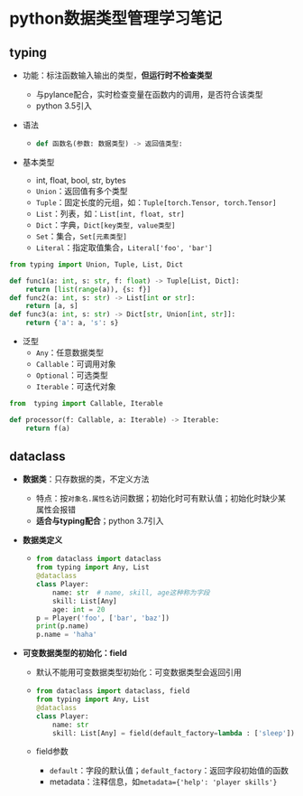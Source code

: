 # python数据类型管理学习笔记

## typing

- 功能：标注函数输入输出的类型，**但运行时不检查类型**

  - 与pylance配合，实时检查变量在函数内的调用，是否符合该类型
  - python 3.5引入

- 语法

  - ```python
    def 函数名(参数: 数据类型) -> 返回值类型:
    ```

- 基本类型

  - int, float, bool, str, bytes
  - `Union`：返回值有多个类型
  - `Tuple`：固定长度的元组，如：`Tuple[torch.Tensor, torch.Tensor]`
  - `List`：列表，如：`List[int, float, str]`
  - `Dict`：字典，`Dict[key类型, value类型]`
  - `Set`：集合，`Set[元素类型]`
  - `Literal`：指定取值集合，`Literal['foo', 'bar']`

```python
from typing import Union, Tuple, List, Dict

def func1(a: int, s: str, f: float) -> Tuple[List, Dict]:
	return [list(range(a)), {s: f}]
def func2(a: int, s: str) -> List[int or str]:
	return [a, s]
def func3(a: int, s: str) -> Dict[str, Union[int, str]]:
    return {'a': a, 's': s}
```

- 泛型
  - `Any`：任意数据类型
  - `Callable`：可调用对象
  - `Optional`：可选类型
  - `Iterable`：可迭代对象

```python
from  typing import Callable, Iterable

def processor(f: Callable, a: Iterable) -> Iterable:
    return f(a)
```

## dataclass

- **数据类**：只存数据的类，不定义方法
  - 特点：按`对象名.属性名`访问数据；初始化时可有默认值；初始化时缺少某属性会报错
  - **适合与typing配合**；python 3.7引入
  
- **数据类定义**

  - ```python
    from dataclass import dataclass
    from typing import Any, List
    @dataclass
    class Player:
        name: str  # name, skill, age这种称为字段
        skill: List[Any]
        age: int = 20
    p = Player('foo', ['bar', 'baz'])
    print(p.name)
    p.name = 'haha'
    ```

- **可变数据类型的初始化：field**

  - 默认不能用可变数据类型初始化：可变数据类型会返回引用

  - ```python
    from dataclass import dataclass, field
    from typing import Any, List
    @dataclass
    class Player:
        name: str
        skill: List[Any] = field(default_factory=lambda : ['sleep'])
    ```

  - field参数

    - `default`：字段的默认值；`default_factory`：返回字段初始值的函数
    - metadata：注释信息，如`metadata={'help': 'player skills'}`
